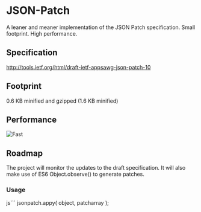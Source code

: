 JSON-Patch
==========

A leaner and meaner implementation of the JSON Patch specification. Small footprint. High performance.

## Specification
http://tools.ietf.org/html/draft-ietf-appsawg-json-patch-10

## Footprint
0.6 KB minified and gzipped (1.6 KB minified)

## Performance
![Fast](http://www.rebelslounge.com/res/jsonpatch/chart.png)

## Roadmap

The project will monitor the updates to the draft specification. It will also make use of ES6 Object.observe() to generate
patches.

### Usage

js```
jsonpatch.appy( object, patcharray );
```

